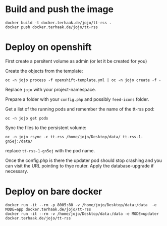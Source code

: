 # Build and push the image

```
docker build -t docker.terhaak.de/jojo/tt-rss .
docker push docker.terhaak.de/jojo/tt-rss
```

# Deploy on openshift

First create a persitent volume as admin (or let it be created for you)

Create the objects from the template:

```
oc -n jojo process -f openshift-template.yml | oc -n jojo create -f -
```

Replace `jojo` with your project-namespace.

Prepare a folder with your `config.php` and possibly `feed-icons` folder.

Get a list of the running pods and remember the name of the tt-rss pod:

```
oc -n jojo get pods
```

Sync the files to the persistent volume:

```
oc -n jojo rsync -c tt-rss /home/jojo/Desktop/data/ tt-rss-1-gn5ej:/data/
```

replace `tt-rss-1-gn5ej` with the pod name.

Once the config.php is there the updater pod should stop crashing and you can visit 
the URL pointing to thye router. Apply the database-upgrade if necessary.

# Deploy on bare docker

```
docker run -it --rm -p 8005:80 -v /home/jojo/Desktop/data:/data  -e MODE=app docker.terhaak.de/jojo/tt-rss
docker run -it --rm -v /home/jojo/Desktop/data:/data -e MODE=updater docker.terhaak.de/jojo/tt-rss
```
